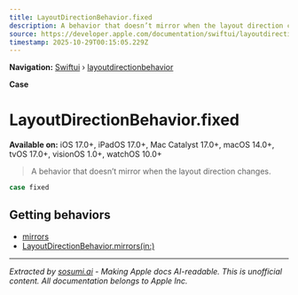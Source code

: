 ```yaml
---
title: LayoutDirectionBehavior.fixed
description: A behavior that doesn’t mirror when the layout direction changes.
source: https://developer.apple.com/documentation/swiftui/layoutdirectionbehavior/fixed
timestamp: 2025-10-29T00:15:05.229Z
---
```


**Navigation:** [Swiftui](/documentation/swiftui) › [layoutdirectionbehavior](/documentation/swiftui/layoutdirectionbehavior)

**Case**

# LayoutDirectionBehavior.fixed

**Available on:** iOS 17.0+, iPadOS 17.0+, Mac Catalyst 17.0+, macOS 14.0+, tvOS 17.0+, visionOS 1.0+, watchOS 10.0+

> A behavior that doesn’t mirror when the layout direction changes.

```swift
case fixed
```

## Getting behaviors

- [mirrors](/documentation/swiftui/layoutdirectionbehavior/mirrors)
- [LayoutDirectionBehavior.mirrors(in:)](/documentation/swiftui/layoutdirectionbehavior/mirrors(in:))

---

*Extracted by [sosumi.ai](https://sosumi.ai) - Making Apple docs AI-readable.*
*This is unofficial content. All documentation belongs to Apple Inc.*
